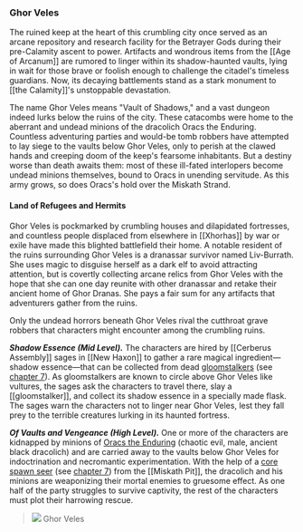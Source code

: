 ### Ghor Veles

The ruined keep at the heart of this crumbling city once served as an arcane repository and research facility for the Betrayer Gods during their pre-Calamity ascent to power. Artifacts and wondrous items from the [[Age of Arcanum]] are rumored to linger within its shadow-haunted vaults, lying in wait for those brave or foolish enough to challenge the citadel's timeless guardians. Now, its decaying battlements stand as a stark monument to [[the Calamity]]'s unstoppable devastation.

The name Ghor Veles means "Vault of Shadows," and a vast dungeon indeed lurks below the ruins of the city. These catacombs were home to the aberrant and undead minions of the dracolich Oracs the Enduring. Countless adventuring parties and would-be tomb robbers have attempted to lay siege to the vaults below Ghor Veles, only to perish at the clawed hands and creeping doom of the keep's fearsome inhabitants. But a destiny worse than death awaits them: most of these ill-fated interlopers become undead minions themselves, bound to Oracs in unending servitude. As this army grows, so does Oracs's hold over the Miskath Strand.

#### Land of Refugees and Hermits

Ghor Veles is pockmarked by crumbling houses and dilapidated fortresses, and countless people displaced from elsewhere in [[Xhorhas]] by war or exile have made this blighted battlefield their home. A notable resident of the ruins surrounding Ghor Veles is a dranassar survivor named Liv-Burrath. She uses magic to disguise herself as a dark elf to avoid attracting attention, but is covertly collecting arcane relics from Ghor Veles with the hope that she can one day reunite with other dranassar and retake their ancient home of Ghor Dranas. She pays a fair sum for any artifacts that adventurers gather from the ruins.

Only the undead horrors beneath Ghor Veles rival the cutthroat grave robbers that characters might encounter among the crumbling ruins.

_**Shadow Essence (Mid Level).**_ The characters are hired by [[Cerberus Assembly]] sages in [[New Haxon]] to gather a rare magical ingredient—shadow essence—that can be collected from dead [gloomstalkers](https://www.dndbeyond.com/monsters/[[gloomstalker]]) (see [chapter 7](https://www.dndbeyond.com/sources/egtw/[[wildemount]]-bestiary#[[Gloomstalker]] "chapter 7")). As gloomstalkers are known to circle above Ghor Veles like vultures, the sages ask the characters to travel there, slay a [[gloomstalker]], and collect its shadow essence in a specially made flask. The sages warn the characters not to linger near Ghor Veles, lest they fall prey to the terrible creatures lurking in its haunted fortress.

_**Of Vaults and Vengeance (High Level).**_ One or more of the characters are kidnapped by minions of [Oracs the Enduring](https://www.dndbeyond.com/monsters/oracs-the-enduring) (chaotic evil, male, ancient black dracolich) and are carried away to the vaults below Ghor Veles for indoctrination and necromantic experimentation. With the help of a [core spawn seer](https://www.dndbeyond.com/monsters/core-spawn-seer) (see [chapter 7](https://www.dndbeyond.com/sources/egtw/[[wildemount]]-bestiary#CoreSpawnSeer "chapter 7")) from the [[Miskath Pit]], the dracolich and his minions are weaponizing their mortal enemies to gruesome effect. As one half of the party struggles to survive captivity, the rest of the characters must plot their harrowing rescue.

> [![](https://media.dndbeyond.com/compendium-images/egtw/yDOyqyOocErRgYJK/03-26.png)](https://media.dndbeyond.com/compendium-images/egtw/yDOyqyOocErRgYJK/03-26.png)
> Ghor Veles